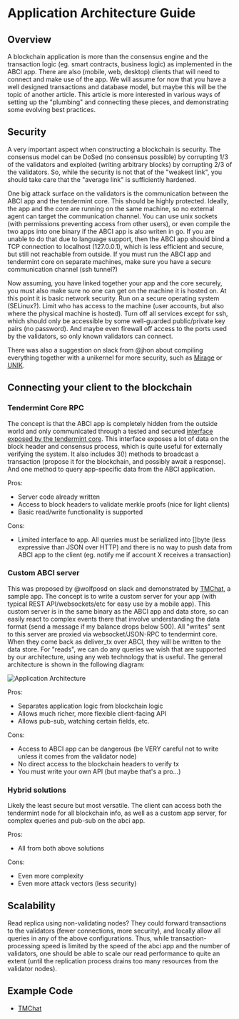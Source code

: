 # Application Architecture Guide

## Overview

A blockchain application is more than the consensus engine and the transaction logic (eg. smart contracts, business logic) as implemented in the ABCI app. There are also (mobile, web, desktop) clients that will need to connect and make use of the app. We will assume for now that you have a well designed transactions and database model, but maybe this will be the topic of another article. This article is more interested in various ways of setting up the "plumbing" and connecting these pieces, and demonstrating some evolving best practices.

## Security

A very important aspect when constructing a blockchain is security. The consensus model can be DoSed (no consensus possible) by corrupting 1/3 of the validators and exploited (writing arbitrary blocks) by corrupting 2/3 of the validators. So, while the security is not that of the "weakest link", you should take care that the "average link" is sufficiently hardened.

One big attack surface on the validators is the communication between the ABCI app and the tendermint core. This should be highly protected. Ideally, the app and the core are running on the same machine, so no external agent can target the communication channel. You can use unix sockets (with permissions preventing access from other users), or even compile the two apps into one binary if the ABCI app is also writen in go. If you are unable to do that due to language support, then the ABCI app should bind a TCP connection to localhost (127.0.0.1), which is less efficient and secure, but still not reachable from outside. If you must run the ABCI app and tendermint core on separate machines, make sure you have a secure communication channel (ssh tunnel?)

Now assuming, you have linked together your app and the core securely, you must also make sure no one can get on the machine it is hosted on.  At this point it is basic network security. Run on a secure operating system (SELinux?). Limit who has access to the machine (user accounts, but also where the physical machine is hosted).  Turn off all services except for ssh, which should only be accessible by some well-guarded public/private key pairs (no password). And maybe even firewall off access to the ports used by the validators, so only known validators can connect.

There was also a suggestion on slack from @jhon about compiling everything together with a unikernel for more security, such as [Mirage](https://mirage.io) or [UNIK](https://github.com/emc-advanced-dev/unik).

## Connecting your client to the blockchain

### Tendermint Core RPC

The concept is that the ABCI app is completely hidden from the outside world and only communicated through a tested and secured [interface exposed by the tendermint core](/docs/specs/rpc). This interface exposes a lot of data on the block header and consensus process, which is quite useful for externally verifying the system. It also includes 3(!) methods to broadcast a transaction (propose it for the blockchain, and possibly await a response). And one method to query app-specific data from the ABCI application.

Pros:
* Server code already written
* Access to block headers to validate merkle proofs (nice for light clients)
* Basic read/write functionality is supported

Cons:
* Limited interface to app. All queries must be serialized into []byte (less expressive than JSON over HTTP) and there is no way to push data from ABCI app to the client (eg. notify me if account X receives a transaction)

### Custom ABCI server

This was proposed by @wolfposd on slack and demonstrated by [TMChat](https://github.com/wolfposd/TMChat), a sample app. The concept is to write a custom server for your app (with typical REST API/websockets/etc for easy use by a mobile app). This custom server is in the same binary as the ABCI app and data store, so can easily react to complex events there that involve understanding the data format (send a message if my balance drops below 500). All "writes" sent to this server are proxied via websocket/JSON-RPC to tendermint core. When they come back as deliver_tx over ABCI, they will be written to the data store. For "reads", we can do any queries we wish that are supported by our architecture, using any web technology that is useful. The general architecture is shown in the following diagram:

<img alt="Application Architecture" src="../assets/images/tm-app-example.png">

Pros:
* Separates application logic from blockchain logic
* Allows much richer, more flexible client-facing API
* Allows pub-sub, watching certain fields, etc.

Cons:
* Access to ABCI app can be dangerous (be VERY careful not to write unless it comes from the validator node)
* No direct access to the blockchain headers to verify tx
* You must write your own API (but maybe that's a pro...)

### Hybrid solutions

Likely the least secure but most versatile. The client can access both the tendermint node for all blockchain info, as well as a custom app server, for complex queries and pub-sub on the abci app.

Pros:
* All from both above solutions

Cons:
* Even more complexity
* Even more attack vectors (less security)

## Scalability

Read replica using non-validating nodes? They could forward transactions to the validators (fewer connections, more security), and locally allow all queries in any of the above configurations. Thus, while transaction-processing speed is limited by the speed of the abci app and the number of validators, one should be able to scale our read performance to quite an extent (until the replication process drains too many resources from the validator nodes).

## Example Code

* [TMChat](https://github.com/wolfposd/TMChat)
